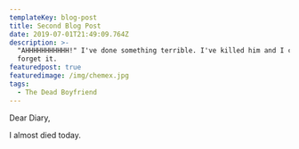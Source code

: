 ```yaml
---
templateKey: blog-post
title: Second Blog Post
date: 2019-07-01T21:49:09.764Z
description: >-
  "AHHHHHHHHHHH!" I've done something terrible. I've killed him and I can't
  forget it.
featuredpost: true
featuredimage: /img/chemex.jpg
tags:
  - The Dead Boyfriend
---
```

 Dear Diary,

   I almost died today.
